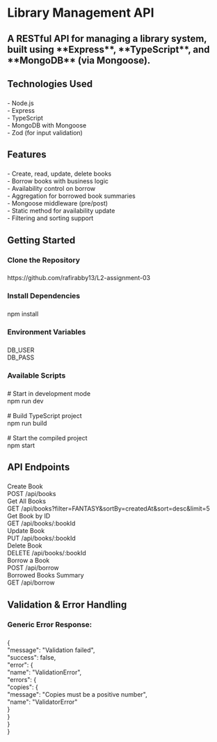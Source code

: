 <h1 align="left">Library Management API</h1>

###

<h2 align="left">A RESTful API for managing a library system, built using **Express**, **TypeScript**, and **MongoDB** (via Mongoose).</h2>

###

<h2 align="left">Technologies Used</h2>

###

<p align="left">- Node.js<br>- Express<br>- TypeScript<br>- MongoDB with Mongoose<br>- Zod (for input validation)</p>

###

<h2 align="left">Features</h2>

###

<p align="left">- Create, read, update, delete books<br>- Borrow books with business logic<br>- Availability control on borrow<br>- Aggregation for borrowed book summaries<br>- Mongoose middleware (pre/post)<br>- Static method for availability update<br>- Filtering and sorting support</p>

###

<h2 align="left">Getting Started</h2>

###

<h3 align="left">Clone the Repository</h3>

###

<p align="left">https://github.com/rafirabby13/L2-assignment-03</p>

###

<h3 align="left">Install Dependencies</h3>

###

<p align="left">npm install</p>

###

<h3 align="left">Environment Variables</h3>

###

<p align="left">DB_USER<br>DB_PASS</p>

###

<h3 align="left">Available Scripts</h3>

###

<p align="left"># Start in development mode<br>npm run dev<br><br># Build TypeScript project<br>npm run build<br><br># Start the compiled project<br>npm start</p>

###

<h2 align="left">API Endpoints</h2>

###

<p align="left">Create Book<br>POST /api/books<br>Get All Books<br>GET /api/books?filter=FANTASY&sortBy=createdAt&sort=desc&limit=5<br>Get Book by ID<br>GET /api/books/:bookId<br>Update Book<br>PUT /api/books/:bookId<br>Delete Book<br>DELETE /api/books/:bookId<br>Borrow a Book<br>POST /api/borrow<br>Borrowed Books Summary<br>GET /api/borrow</p>

###

<h2 align="left">Validation & Error Handling</h2>

###

<h3 align="left">Generic Error Response:</h3>

###

<p align="left">{<br>  "message": "Validation failed",<br>  "success": false,<br>  "error": {<br>    "name": "ValidationError",<br>    "errors": {<br>      "copies": {<br>        "message": "Copies must be a positive number",<br>        "name": "ValidatorError"<br>      }<br>    }<br>  }<br>}</p>

###